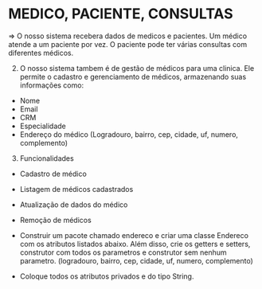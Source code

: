 # MEDICO, PACIENTE, CONSULTAS

=> O nosso sistema recebera dados de medicos e pacientes. Um médico atende a um paciente por vez. O paciente pode ter várias consultas com diferentes médicos.

2. O nosso sistema tambem é de gestão de médicos para uma clinica. Ele permite o cadastro e gerenciamento de médicos, armazenando suas informações como:
- Nome
- Email
- CRM
- Especialidade
- Endereço do médico (Logradouro, bairro, cep, cidade, uf, numero, complemento)


3. Funcionalidades 
- Cadastro de médico
- Listagem de médicos cadastrados
- Atualização de dados do médico
- Remoção de médicos




- Construir um pacote chamado endereco e criar uma classe Endereco com os atributos listados abaixo. Além disso, crie os getters e setters, construtor com todos os parametros e construtor sem nenhum parametro. (logradouro, bairro, cep, cidade, uf, numero, complemento)
* Coloque todos os atributos privados e do tipo String.